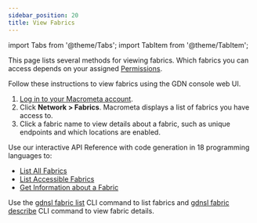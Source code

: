 ```yaml
---
sidebar_position: 20
title: View Fabrics
---
```


import Tabs from '@theme/Tabs';
import TabItem from '@theme/TabItem';

This page lists several methods for viewing fabrics. Which fabrics you can access depends on your assigned [Permissions](../account-management/permissions/index.md).

<Tabs groupId="operating-systems">
<TabItem value="console" label="Web Console">

Follow these instructions to view fabrics using the GDN console web UI.

1. [Log in to your Macrometa account](https://auth.paas.macrometa.io/).
2. Click **Network > Fabrics**. Macrometa displays a list of fabrics you have access to.
3. Click a fabric name to view details about a fabric, such as unique endpoints and which locations are enabled.

</TabItem>
<TabItem value="api" label="REST API">

Use our interactive API Reference with code generation in 18 programming languages to:

- [List All Fabrics](https://www.macrometa.com/docs/api#/operations/ListOfGeo-fabrics)
- [List Accessible Fabrics](https://www.macrometa.com/docs/api#/operations/ListOfAccessibleGeoFabrics)
- [Get Information about a Fabric](https://www.macrometa.com/docs/api#/operations/InformationOfTheGeo-fabric)

</TabItem>
<TabItem value="cli" label="CLI">

Use the [gdnsl fabric list](../cli/fabrics-cli#gdnsl-fabric-list) CLI command to list fabrics and [gdnsl fabric describe](../cli/fabrics-cli#gdnsl-fabric-describe) CLI command to view fabric details.

</TabItem>
</Tabs>
